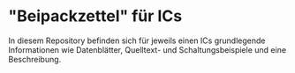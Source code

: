# "Beipackzettel" für ICs

In diesem Repository befinden sich für jeweils einen ICs grundlegende
Informationen wie Datenblätter, Quelltext- und Schaltungsbeispiele und
eine Beschreibung.
